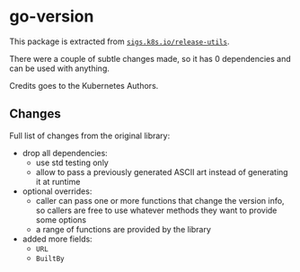 # go-version

This package is extracted from
[`sigs.k8s.io/release-utils`](https://github.com/kubernetes-sigs/release-utils).

There were a couple of subtle changes made, so it has 0 dependencies and can be
used with anything.

Credits goes to the Kubernetes Authors.

## Changes

Full list of changes from the original library:

- drop all dependencies:
	- use std testing only
	- allow to pass a previously generated ASCII art instead of generating it
	  at runtime
- optional overrides:
	- caller can pass one or more functions that change the version info, so
	  callers are free to use whatever methods they want to provide some options
	- a range of functions are provided by the library
- added more fields:
	- `URL`
	- `BuiltBy`
